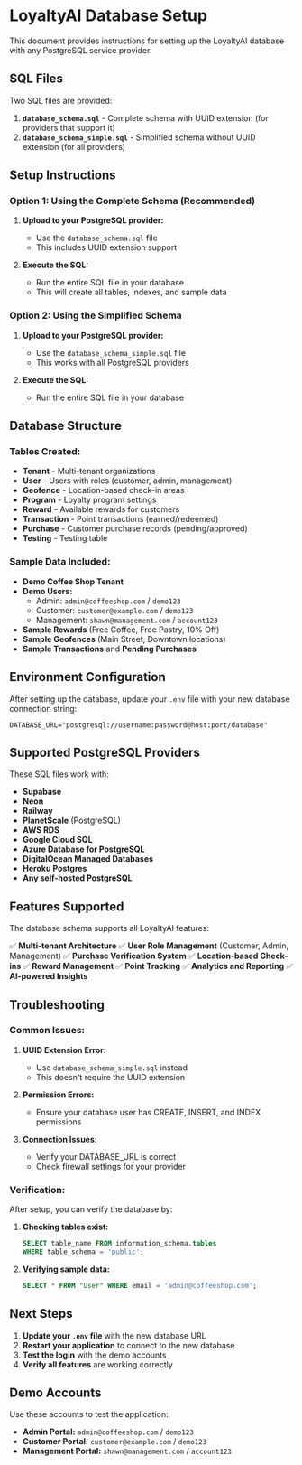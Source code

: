 # LoyaltyAI Database Setup

This document provides instructions for setting up the LoyaltyAI database with any PostgreSQL service provider.

## SQL Files

Two SQL files are provided:

1. **`database_schema.sql`** - Complete schema with UUID extension (for providers that support it)
2. **`database_schema_simple.sql`** - Simplified schema without UUID extension (for all providers)

## Setup Instructions

### Option 1: Using the Complete Schema (Recommended)

1. **Upload to your PostgreSQL provider:**
   - Use the `database_schema.sql` file
   - This includes UUID extension support

2. **Execute the SQL:**
   - Run the entire SQL file in your database
   - This will create all tables, indexes, and sample data

### Option 2: Using the Simplified Schema

1. **Upload to your PostgreSQL provider:**
   - Use the `database_schema_simple.sql` file
   - This works with all PostgreSQL providers

2. **Execute the SQL:**
   - Run the entire SQL file in your database

## Database Structure

### Tables Created:

- **Tenant** - Multi-tenant organizations
- **User** - Users with roles (customer, admin, management)
- **Geofence** - Location-based check-in areas
- **Program** - Loyalty program settings
- **Reward** - Available rewards for customers
- **Transaction** - Point transactions (earned/redeemed)
- **Purchase** - Customer purchase records (pending/approved)
- **Testing** - Testing table

### Sample Data Included:

- **Demo Coffee Shop Tenant**
- **Demo Users:**
  - Admin: `admin@coffeeshop.com` / `demo123`
  - Customer: `customer@example.com` / `demo123`
  - Management: `shawn@management.com` / `account123`
- **Sample Rewards** (Free Coffee, Free Pastry, 10% Off)
- **Sample Geofences** (Main Street, Downtown locations)
- **Sample Transactions** and **Pending Purchases**

## Environment Configuration

After setting up the database, update your `.env` file with your new database connection string:

```env
DATABASE_URL="postgresql://username:password@host:port/database"
```

## Supported PostgreSQL Providers

These SQL files work with:

- **Supabase**
- **Neon**
- **Railway**
- **PlanetScale** (PostgreSQL)
- **AWS RDS**
- **Google Cloud SQL**
- **Azure Database for PostgreSQL**
- **DigitalOcean Managed Databases**
- **Heroku Postgres**
- **Any self-hosted PostgreSQL**

## Features Supported

The database schema supports all LoyaltyAI features:

✅ **Multi-tenant Architecture**
✅ **User Role Management** (Customer, Admin, Management)
✅ **Purchase Verification System**
✅ **Location-based Check-ins**
✅ **Reward Management**
✅ **Point Tracking**
✅ **Analytics and Reporting**
✅ **AI-powered Insights**

## Troubleshooting

### Common Issues:

1. **UUID Extension Error:**
   - Use `database_schema_simple.sql` instead
   - This doesn't require the UUID extension

2. **Permission Errors:**
   - Ensure your database user has CREATE, INSERT, and INDEX permissions

3. **Connection Issues:**
   - Verify your DATABASE_URL is correct
   - Check firewall settings for your provider

### Verification:

After setup, you can verify the database by:

1. **Checking tables exist:**
   ```sql
   SELECT table_name FROM information_schema.tables 
   WHERE table_schema = 'public';
   ```

2. **Verifying sample data:**
   ```sql
   SELECT * FROM "User" WHERE email = 'admin@coffeeshop.com';
   ```

## Next Steps

1. **Update your `.env` file** with the new database URL
2. **Restart your application** to connect to the new database
3. **Test the login** with the demo accounts
4. **Verify all features** are working correctly

## Demo Accounts

Use these accounts to test the application:

- **Admin Portal:** `admin@coffeeshop.com` / `demo123`
- **Customer Portal:** `customer@example.com` / `demo123`
- **Management Portal:** `shawn@management.com` / `account123`
